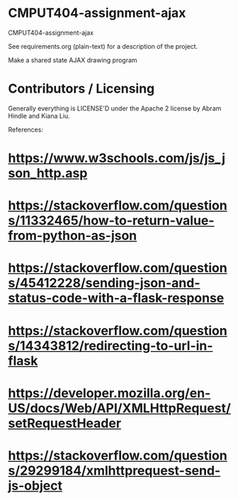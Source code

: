 CMPUT404-assignment-ajax
==============================

CMPUT404-assignment-ajax

See requirements.org (plain-text) for a description of the project.

Make a shared state AJAX drawing program

Contributors / Licensing
========================

Generally everything is LICENSE'D under the Apache 2 license by Abram Hindle and Kiana Liu.

References:
# https://www.w3schools.com/js/js_json_http.asp
# https://stackoverflow.com/questions/11332465/how-to-return-value-from-python-as-json
# https://stackoverflow.com/questions/45412228/sending-json-and-status-code-with-a-flask-response
# https://stackoverflow.com/questions/14343812/redirecting-to-url-in-flask
# https://developer.mozilla.org/en-US/docs/Web/API/XMLHttpRequest/setRequestHeader
# https://stackoverflow.com/questions/29299184/xmlhttprequest-send-js-object
